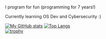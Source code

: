 I program for fun (programming for 7 years!)

Currently learning OS Dev and Cybersecurity :)

[![My GitHub stats](https://github-readme-stats.vercel.app/api?username=RoosterQMonee&theme=transparent)](https://github.com/anuraghazra/github-readme-stats)
[![Top Langs](https://github-readme-stats.vercel.app/api/top-langs/?username=RoosterQMonee&langs_count=3&theme=transparent)](https://github.com/anuraghazra/github-readme-stats)
<br>
[![trophy](https://github-profile-trophy.vercel.app/?username=RoosterQMonee&theme=darkhub)](https://github.com/ryo-ma/github-profile-trophy)
